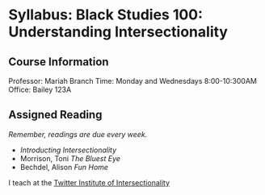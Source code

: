 # Syllabus: Black Studies 100: Understanding Intersectionality 

## Course Information 

Professor: Mariah Branch 
Time: Monday and Wednesdays 8:00-10:300AM
Office: Bailey 123A

## Assigned Reading 

*Remember, readings are due every week.*

- *Introducting Intersectionality*
- Morrison, Toni *The Bluest Eye*
- Bechdel, Alison *Fun Home* 

I teach at the [Twitter Institute of Intersectionality](twitter.com/mariah_lucinda) 


